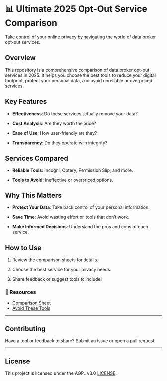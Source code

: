 # 📊 Ultimate 2025 Opt-Out Service Comparison  

Take control of your online privacy by navigating the world of data broker opt-out services.

## Overview  

This repository is a comprehensive comparison of data broker opt-out services in 2025. It helps you choose the best tools to reduce your digital footprint, protect your personal data, and avoid unreliable or overpriced services.  

## Key Features  

- **Effectiveness**: Do these services actually remove your data?  

- **Cost Analysis**: Are they worth the price?  

- **Ease of Use**: How user-friendly are they?  

- **Transparency**: Do they operate with integrity?  

## Services Compared  

- **Reliable Tools**: Incogni, Optery, Permission Slip, and more.  

- **Tools to Avoid**: Ineffective or overpriced options.  

## Why This Matters  

- **Protect Your Data**: Take back control of your personal information.  
- **Save Time**: Avoid wasting effort on tools that don’t work.  

- **Make Informed Decisions**: Understand the pros and cons of each service.  

## How to Use  

1. Review the comparison sheets for details.  

2. Choose the best service for your privacy needs.  

3. Share feedback or suggest tools to include!  

### 🔗 Resources  
- [Comparison Sheet](https://cryptpad.fr/sheet/#/2/sheet/view/pUaar-hGdVJFPwgNr3vbxVSyMa4B09TwgxImzMshT-s/)  
- [Avoid These Tools](https://cryptpad.fr/sheet/#/2/sheet/view/BtjktO4XCRC8pyWrwWgERfaY-8Gnhbjqf3zY5DYTxB8/)  

---

## Contributing  
Have a tool or feedback to share? Submit an issue or open a pull request.  

---

## License  
This project is licensed under the AGPL v3.0 [LICENSE](LICENSE.md).